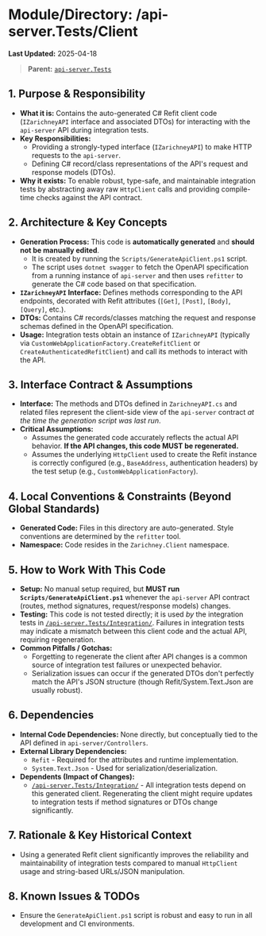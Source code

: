 # Module/Directory: /api-server.Tests/Client

**Last Updated:** 2025-04-18

> **Parent:** [`api-server.Tests`](../README.md)

## 1. Purpose & Responsibility

* **What it is:** Contains the auto-generated C# Refit client code (`IZarichneyAPI` interface and associated DTOs) for interacting with the `api-server` API during integration tests.
* **Key Responsibilities:**
    * Providing a strongly-typed interface (`IZarichneyAPI`) to make HTTP requests to the `api-server`.
    * Defining C# record/class representations of the API's request and response models (DTOs).
* **Why it exists:** To enable robust, type-safe, and maintainable integration tests by abstracting away raw `HttpClient` calls and providing compile-time checks against the API contract.

## 2. Architecture & Key Concepts

* **Generation Process:** This code is **automatically generated** and **should not be manually edited**.
    * It is created by running the `Scripts/GenerateApiClient.ps1` script.
    * The script uses `dotnet swagger` to fetch the OpenAPI specification from a running instance of `api-server` and then uses `refitter` to generate the C# code based on that specification.
* **`IZarichneyAPI` Interface:** Defines methods corresponding to the API endpoints, decorated with Refit attributes (`[Get]`, `[Post]`, `[Body]`, `[Query]`, etc.).
* **DTOs:** Contains C# records/classes matching the request and response schemas defined in the OpenAPI specification.
* **Usage:** Integration tests obtain an instance of `IZarichneyAPI` (typically via `CustomWebApplicationFactory.CreateRefitClient` or `CreateAuthenticatedRefitClient`) and call its methods to interact with the API.

## 3. Interface Contract & Assumptions

* **Interface:** The methods and DTOs defined in `ZarichneyAPI.cs` and related files represent the client-side view of the `api-server` contract *at the time the generation script was last run*.
* **Critical Assumptions:**
    * Assumes the generated code accurately reflects the actual API behavior. **If the API changes, this code MUST be regenerated.**
    * Assumes the underlying `HttpClient` used to create the Refit instance is correctly configured (e.g., `BaseAddress`, authentication headers) by the test setup (e.g., `CustomWebApplicationFactory`).

## 4. Local Conventions & Constraints (Beyond Global Standards)

* **Generated Code:** Files in this directory are auto-generated. Style conventions are determined by the `refitter` tool.
* **Namespace:** Code resides in the `Zarichney.Client` namespace.

## 5. How to Work With This Code

* **Setup:** No manual setup required, but **MUST run `Scripts/GenerateApiClient.ps1`** whenever the `api-server` API contract (routes, method signatures, request/response models) changes.
* **Testing:** This code is not tested directly; it is used *by* the integration tests in [`/api-server.Tests/Integration/`](../Integration/README.md). Failures in integration tests may indicate a mismatch between this client code and the actual API, requiring regeneration.
* **Common Pitfalls / Gotchas:**
    * Forgetting to regenerate the client after API changes is a common source of integration test failures or unexpected behavior.
    * Serialization issues can occur if the generated DTOs don't perfectly match the API's JSON structure (though Refit/System.Text.Json are usually robust).

## 6. Dependencies

* **Internal Code Dependencies:** None directly, but conceptually tied to the API defined in `api-server/Controllers`.
* **External Library Dependencies:**
    * `Refit` - Required for the attributes and runtime implementation.
    * `System.Text.Json` - Used for serialization/deserialization.
* **Dependents (Impact of Changes):**
    * [`/api-server.Tests/Integration/`](../Integration/README.md) - All integration tests depend on this generated client. Regenerating the client might require updates to integration tests if method signatures or DTOs change significantly.

## 7. Rationale & Key Historical Context

* Using a generated Refit client significantly improves the reliability and maintainability of integration tests compared to manual `HttpClient` usage and string-based URLs/JSON manipulation.

## 8. Known Issues & TODOs

* Ensure the `GenerateApiClient.ps1` script is robust and easy to run in all development and CI environments.